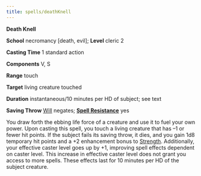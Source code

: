 ```yaml
---
title: spells/deathKnell
---
```

 **Death Knell**

**School** necromancy [death, evil]; **Level** cleric 2

**Casting Time** 1 standard action

**Components** V, S

**Range** touch

**Target** living creature touched

**Duration** instantaneous/10 minutes per HD of subject; see text

**Saving Throw** [Will](../combat#_will) negates; **[Spell Resistance](../glossary#_spell-resistance)** yes

You draw forth the ebbing life force of a creature and use it to fuel your own power. Upon casting this spell, you touch a living creature that has –1 or fewer hit points. If the subject fails its saving throw, it dies, and you gain 1d8 temporary hit points and a +2 enhancement bonus to [Strength](../gettingStarted#_strength). Additionally, your effective caster level goes up by +1, improving spell effects dependent on caster level. This increase in effective caster level does not grant you access to more spells. These effects last for 10 minutes per HD of the subject creature.

